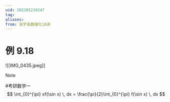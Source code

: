 ```yaml
---
uid: 202305210247
tag: 
aliases:
from: 张宇高数强化18讲
---
```


# 例 9.18 

![[IMG_0435.jpeg]]

> [!note]   
> #考研数学一 
> $$
> \int_{0}^{\pi} xf(\sin x) \, dx = \frac{\pi}{2}\int_{0}^{\pi} f(\sin x) \, dx  
> $$

